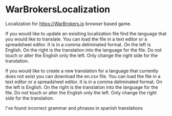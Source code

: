# WarBrokersLocalization
Localization for https://WarBrokers.io browser based game.

If you would like to update an exisiting localization file find the language that you would like to translate. You can load the file in a text editor or a spreadsheet editor. It is in a comma deliminated format. On the left is English. On the right is the translation into the language for the file. Do not touch or alter the English only the left. Only change the right side for the translation.

If you would like to create a new translation for a language that currently does not exist you can download the en.csv file. You can load the file in a text editor or a spreadsheet editor. It is in a comma deliminated format. On the left is English. On the right is the translation into the language for the file. Do not touch or alter the English only the left. Only change the right side for the translation.

I've found incorrect grammar and phrases in spanish translations
